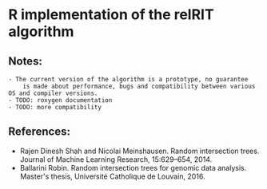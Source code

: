 # R implementation of the relRIT algorithm

## Notes:
    - The current version of the algorithm is a prototype, no guarantee
        is made about performance, bugs and compatibility between various OS and compiler versions.
    - TODO: roxygen documentation
    - TODO: more compatibility
    
## References:
  - Rajen Dinesh Shah and Nicolai Meinshausen. Random intersection trees. Journal of Machine Learning Research, 15:629–654, 2014.
  - Ballarini Robin. Random intersection trees for genomic data analysis. Master's thesis, Université Catholique de Louvain, 2016.
